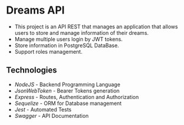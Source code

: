 # **Dreams API**

- This project is an API REST that manages an application that allows users to store and manage information of their dreams.
- Manage multiple users login by JWT tokens.
- Store information in PostgreSQL DataBase.
- Support roles management.

## Technologies

- *NodeJS* - Backend Programming Language
- *JsonWebToken* - Bearer Tokens generation
- *Express* - Routes, Authentication and Authorization
- *Sequelize* - ORM for Database management
- *Jest* - Automated Tests
- *Swagger* - API Documentation
